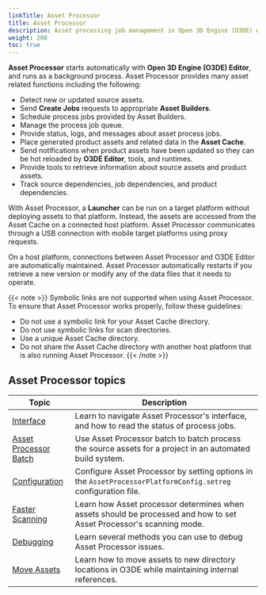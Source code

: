 ```yaml
---
linkTitle: Asset Processor
title: Asset Processor 
description: Asset processing job management in Open 3D Engine (O3DE) with Asset Processor.
weight: 200
toc: true
---
```


**Asset Processor** starts automatically with **Open 3D Engine (O3DE) Editor**, and runs as a background process. Asset Processor provides many asset related functions including the following:

* Detect new or updated source assets.
* Send **Create Jobs** requests to appropriate **Asset Builders**.
* Schedule process jobs provided by Asset Builders.
* Manage the process job queue.
* Provide status, logs, and messages about asset process jobs.
* Place generated product assets and related data in the **Asset Cache**.
* Send notifications when product assets have been updated so they can be hot reloaded by **O3DE Editor**, tools, and runtimes.
* Provide tools to retrieve information about source assets and product assets.
* Track source dependencies, job dependencies, and product dependencies.

With Asset Processor, a **Launcher** can be run on a target platform without deploying assets to that platform. Instead, the assets are accessed from the Asset Cache on a connected host platform. Asset Processor communicates through a USB connection with mobile target platforms using proxy requests.

On a host platform, connections between Asset Processor and O3DE Editor are automatically maintained. Asset Processor automatically restarts if you retrieve a new version or modify any of the data files that it needs to operate.

{{< note >}}
Symbolic links are not supported when using Asset Processor. To ensure that Asset Processor works properly, follow these guidelines:

* Do not use a symbolic link for your Asset Cache directory.
* Do not use symbolic links for scan directories.
* Use a unique Asset Cache directory.
* Do not share the Asset Cache directory with another host platform that is also running Asset Processor.
{{< /note >}}

## Asset Processor topics

| Topic | Description |
| - | - |
| [Interface](interface) | Learn to navigate Asset Processor's interface, and how to read the status of process jobs. |
| [Asset Processor Batch](asset-processor-batch) | Use Asset Processor batch to batch process the source assets for a project in an automated build system. |
| [Configuration](configuration) | Configure Asset Processor by setting options in the `AssetProcessorPlatformConfig.setreg` configuration file. |
| [Faster Scanning](faster-scanning) | Learn how Asset processor determines when assets should be processed and how to set Asset Processor's scanning mode. |
| [Debugging](debugging) | Learn several methods you can use to debug Asset Processor issues. |
| [Move Assets](move-assets) | Learn how to move assets to new directory locations in O3DE while maintaining internal references. |
